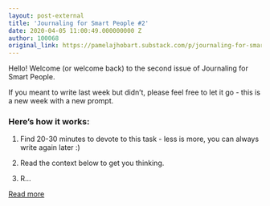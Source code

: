 ```yaml
---
layout: post-external
title: 'Journaling for Smart People #2'
date: 2020-04-05 11:00:49.000000000 Z
author: 100068
original_link: https://pamelajhobart.substack.com/p/journaling-for-smart-people-2
---
```


Hello! Welcome (or welcome back) to the second issue of Journaling for Smart People.

If you meant to write last week but didn’t, please feel free to let it go - this is a new week with a new prompt.

### Here’s how it works:

1. Find 20-30 minutes to devote to this task - less is more, you can always write again later :)

2. Read the context below to get you thinking.

3. R…

[Read more](https://pamelajhobart.substack.com/p/journaling-for-smart-people-2)
